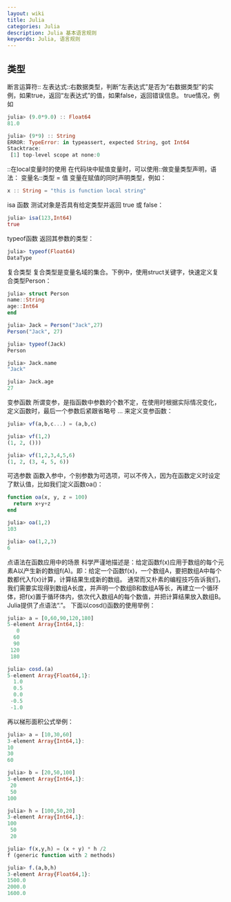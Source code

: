 ```yaml
---
layout: wiki
title: Julia
categories: Julia
description: Julia 基本语言规则
keywords: Julia, 语言规则
---
```


## 类型
断言运算符::
左表达式::右数据类型，判断“左表达式”是否为“右数据类型”的实例，如果true，返回“左表达式”的值，如果false，返回错误信息。
true情况，例如
```julia
julia> (9.0*9.0) :: Float64
81.0

julia> (9*9) :: String
ERROR: TypeError: in typeassert, expected String, got Int64
Stacktrace:
 [1] top-level scope at none:0
```

::在local变量时的使用
在代码块中赋值变量时，可以使用::做变量类型声明，语法：
变量名::类型 = 值
变量在赋值的同时声明类型，例如：
```julia
x :: String = "this is function local string"
```
isa 函数
测试对象是否具有给定类型并返回 true 或 false：
```julia
julia> isa(123,Int64)
true
```

typeof函数
返回其参数的类型：
```julia
julia> typeof(Float64)
DataType
```

复合类型
复合类型是变量名域的集合。下例中，使用struct关键字，快速定义复合类型Person：

```julia
julia> struct Person
name::String
age::Int64
end

julia> Jack = Person("Jack",27)
Person("Jack", 27)

julia> typeof(Jack)
Person

julia> Jack.name
"Jack"

julia> Jack.age
27
```
变参函数
所谓变参，是指函数中参数的个数不定，在使用时根据实际情况变化，定义函数时，最后一个参数后紧跟省略号 ... 来定义变参函数：
```julia
julia> vf(a,b,c...) = (a,b,c)

julia> vf(1,2)
(1, 2, ()))

julia> vf(1,2,3,4,5,6)
(1, 2, (3, 4, 5, 6))
```

可选参数
函数入参中，个别参数为可选项，可以不传入，因为在函数定义时设定了默认值，比如我们定义函数oa()：

```julia
function oa(x, y, z = 100)
  return x+y+z
end

julia> oa(1,2)
103

julia> oa(1,2,3)
6
```


点语法在函数应用中的场景
科学严谨地描述是：给定函数f(x)应用于数组的每个元素A以产生新的数组f(A)。即：给定一个函数f(x)，一个数组A，要把数组A中每个数都代入f(x)计算，计算结果生成新的数组。
通常而又朴素的编程技巧告诉我们，我们需要实现得到数组A长度，并声明一个数组B和数组A等长，再建立一个循环体，把f(x)置于循环体内，依次代入数组A的每个数值，并把计算结果放入数组B。
Julia提供了点语法“.”。
下面以cosd()函数的使用举例：
```julia
julia> a = [0,60,90,120,180]
5-element Array{Int64,1}:
   0
  60
  90
 120
 180

julia> cosd.(a)
5-element Array{Float64,1}:
  1.0
  0.5
  0.0
 -0.5
 -1.0
 ```
 再以梯形面积公式举例：
 ```julia
 julia> a = [10,30,60]
3-element Array{Int64,1}:
 10
 30
 60

julia> b = [20,50,100]
3-element Array{Int64,1}:
  20
  50
 100

julia> h = [100,50,20]
3-element Array{Int64,1}:
 100
  50
  20

julia> f(x,y,h) = (x + y) * h /2
f (generic function with 2 methods)

julia> f.(a,b,h)
3-element Array{Float64,1}:
 1500.0
 2000.0
 1600.0
 ```
